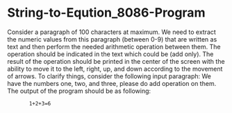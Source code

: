 # String-to-Eqution_8086-Program

Consider a paragraph of 100 characters at maximum. We need to extract the numeric 
values from this paragraph (between 0-9) that are written as text and then perform the needed 
arithmetic operation between them. The operation should be indicated in the text which could 
be (add only). The result of the operation should be printed in the center of the 
screen with the ability to move it to the left, right, up, and down according to the movement 
of arrows. 
To clarify things, consider the following input paragraph:
We have the numbers one, two, and three, please do add operation on them.
The output of the program should be as following:
           
           
           1+2+3=6
